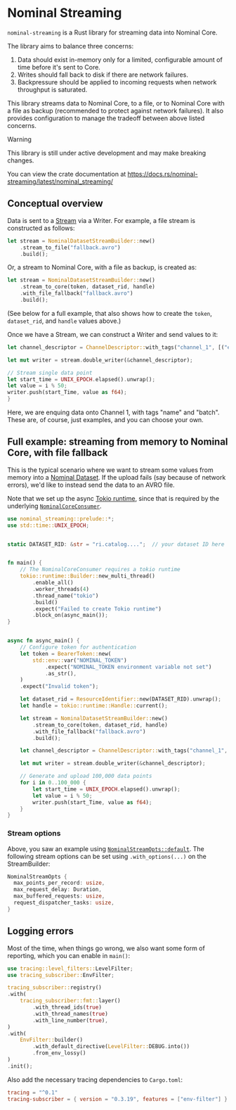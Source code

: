 # Nominal Streaming

`nominal-streaming` is a Rust library for streaming data into Nominal Core.

The library aims to balance three concerns:
1. Data should exist in-memory only for a limited, configurable amount of time before it's sent to Core.
1. Writes should fall back to disk if there are network failures.
1. Backpressure should be applied to incoming requests when network throughput is saturated.

This library streams data to Nominal Core, to a file, or to Nominal Core with a file as backup (recommended to protect against network failures).
It also provides configuration to manage the tradeoff between above listed concerns.

> [!WARNING]
> This library is still under active development and may make breaking changes.

You can view the crate documentation at https://docs.rs/nominal-streaming/latest/nominal_streaming/

## Conceptual overview

Data is sent to a [Stream](https://docs.rs/nominal-streaming/latest/nominal_streaming/stream/struct.NominalDatasetStream.html) via a Writer.
For example, a file stream is constructed as follows:

```rust
let stream = NominalDatasetStreamBuilder::new()
    .stream_to_file("fallback.avro")
    .build();
```

Or, a stream to Nominal Core, with a file as backup, is created as:

```rust
let stream = NominalDatasetStreamBuilder::new()
    .stream_to_core(token, dataset_rid, handle)
    .with_file_fallback("fallback.avro")
    .build();
```

(See below for a full example, that also shows how to create the `token`, `dataset_rid`, and `handle` values above.)

Once we have a Stream, we can construct a Writer and send values to it:

```rust
let channel_descriptor = ChannelDescriptor::with_tags("channel_1", [("experiment_id", "123")]);

let mut writer = stream.double_writer(&channel_descriptor);

// Stream single data point
let start_time = UNIX_EPOCH.elapsed().unwrap();
let value = i % 50;
writer.push(start_Time, value as f64);
}

```

Here, we are enquing data onto Channel 1, with tags "name" and "batch".
These are, of course, just examples, and you can choose your own.

## Full example: streaming from memory to Nominal Core, with file fallback

This is the typical scenario where we want to stream some values from memory into a [Nominal Dataset](https://docs.nominal.io/core/sdk/python-client/streaming/overview#streaming-data-to-a-dataset).
If the upload fails (say because of network errors), we'd like to instead send the data to an AVRO file.

Note that we set up the async [Tokio runtime](https://tokio.rs/), since that is required by the underlying [`NominalCoreConsumer`](https://docs.rs/nominal-streaming/latest/nominal_streaming/consumer/struct.NominalCoreConsumer.html).

```rust
use nominal_streaming::prelude::*;
use std::time::UNIX_EPOCH;


static DATASET_RID: &str = "ri.catalog....";  // your dataset ID here


fn main() {
    // The NominalCoreConsumer requires a tokio runtime
    tokio::runtime::Builder::new_multi_thread()
        .enable_all()
        .worker_threads(4)
        .thread_name("tokio")
        .build()
        .expect("Failed to create Tokio runtime")
        .block_on(async_main());
}


async fn async_main() {
    // Configure token for authentication
    let token = BearerToken::new(
        std::env::var("NOMINAL_TOKEN")
            .expect("NOMINAL_TOKEN environment variable not set")
            .as_str(),
    )
    .expect("Invalid token");

    let dataset_rid = ResourceIdentifier::new(DATASET_RID).unwrap();
    let handle = tokio::runtime::Handle::current();

    let stream = NominalDatasetStreamBuilder::new()
        .stream_to_core(token, dataset_rid, handle)
        .with_file_fallback("fallback.avro")
        .build();

    let channel_descriptor = ChannelDescriptor::with_tags("channel_1", [("experiment_id", "123")]);

    let mut writer = stream.double_writer(&channel_descriptor);

    // Generate and upload 100,000 data points
    for i in 0..100_000 {
        let start_time = UNIX_EPOCH.elapsed().unwrap();
        let value = i % 50;
        writer.push(start_Time, value as f64);
    }
}
```

### Stream options

Above, you saw an example using [`NominalStreamOpts::default`](https://docs.rs/nominal-streaming/latest/nominal_streaming/stream/struct.NominalStreamOpts.html).
The following stream options can be set using `.with_options(...)` on the StreamBuilder:

```rust
NominalStreamOpts {
  max_points_per_record: usize,
  max_request_delay: Duration,
  max_buffered_requests: usize,
  request_dispatcher_tasks: usize,
}
```

## Logging errors

Most of the time, when things go wrong, we also want some form of
reporting, which you can enable in `main()`:

```rust
use tracing::level_filters::LevelFilter;
use tracing_subscriber::EnvFilter;

tracing_subscriber::registry()
.with(
    tracing_subscriber::fmt::layer()
        .with_thread_ids(true)
        .with_thread_names(true)
        .with_line_number(true),
)
.with(
    EnvFilter::builder()
        .with_default_directive(LevelFilter::DEBUG.into())
        .from_env_lossy()
)
.init();
```

Also add the necessary tracing dependencies to `Cargo.toml`:

```toml
tracing = "^0.1"
tracing-subscriber = { version = "0.3.19", features = ["env-filter"] }
```
